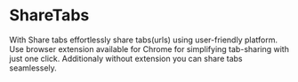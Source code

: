# ShareTabs

With Share tabs effortlessly share tabs(urls) using user-friendly platform. Use browser extension available for Chrome for simplifying tab-sharing with just one click. Additionaly without extension you can share tabs seamlessely.